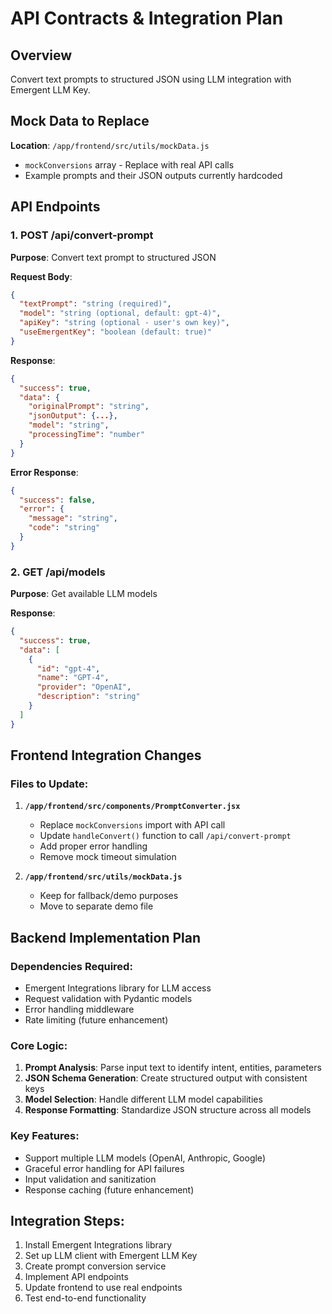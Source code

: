 # API Contracts & Integration Plan

## Overview
Convert text prompts to structured JSON using LLM integration with Emergent LLM Key.

## Mock Data to Replace
**Location**: `/app/frontend/src/utils/mockData.js`
- `mockConversions` array - Replace with real API calls
- Example prompts and their JSON outputs currently hardcoded

## API Endpoints

### 1. POST /api/convert-prompt
**Purpose**: Convert text prompt to structured JSON

**Request Body**:
```json
{
  "textPrompt": "string (required)",
  "model": "string (optional, default: gpt-4)",
  "apiKey": "string (optional - user's own key)",
  "useEmergentKey": "boolean (default: true)"
}
```

**Response**:
```json
{
  "success": true,
  "data": {
    "originalPrompt": "string",
    "jsonOutput": {...},
    "model": "string",
    "processingTime": "number"
  }
}
```

**Error Response**:
```json
{
  "success": false,
  "error": {
    "message": "string",
    "code": "string"
  }
}
```

### 2. GET /api/models
**Purpose**: Get available LLM models

**Response**:
```json
{
  "success": true,
  "data": [
    {
      "id": "gpt-4",
      "name": "GPT-4",
      "provider": "OpenAI",
      "description": "string"
    }
  ]
}
```

## Frontend Integration Changes

### Files to Update:
1. **`/app/frontend/src/components/PromptConverter.jsx`**
   - Replace `mockConversions` import with API call
   - Update `handleConvert()` function to call `/api/convert-prompt`
   - Add proper error handling
   - Remove mock timeout simulation

2. **`/app/frontend/src/utils/mockData.js`**
   - Keep for fallback/demo purposes
   - Move to separate demo file

## Backend Implementation Plan

### Dependencies Required:
- Emergent Integrations library for LLM access
- Request validation with Pydantic models
- Error handling middleware
- Rate limiting (future enhancement)

### Core Logic:
1. **Prompt Analysis**: Parse input text to identify intent, entities, parameters
2. **JSON Schema Generation**: Create structured output with consistent keys
3. **Model Selection**: Handle different LLM model capabilities
4. **Response Formatting**: Standardize JSON structure across all models

### Key Features:
- Support multiple LLM models (OpenAI, Anthropic, Google)
- Graceful error handling for API failures
- Input validation and sanitization
- Response caching (future enhancement)

## Integration Steps:
1. Install Emergent Integrations library
2. Set up LLM client with Emergent LLM Key
3. Create prompt conversion service
4. Implement API endpoints
5. Update frontend to use real endpoints
6. Test end-to-end functionality